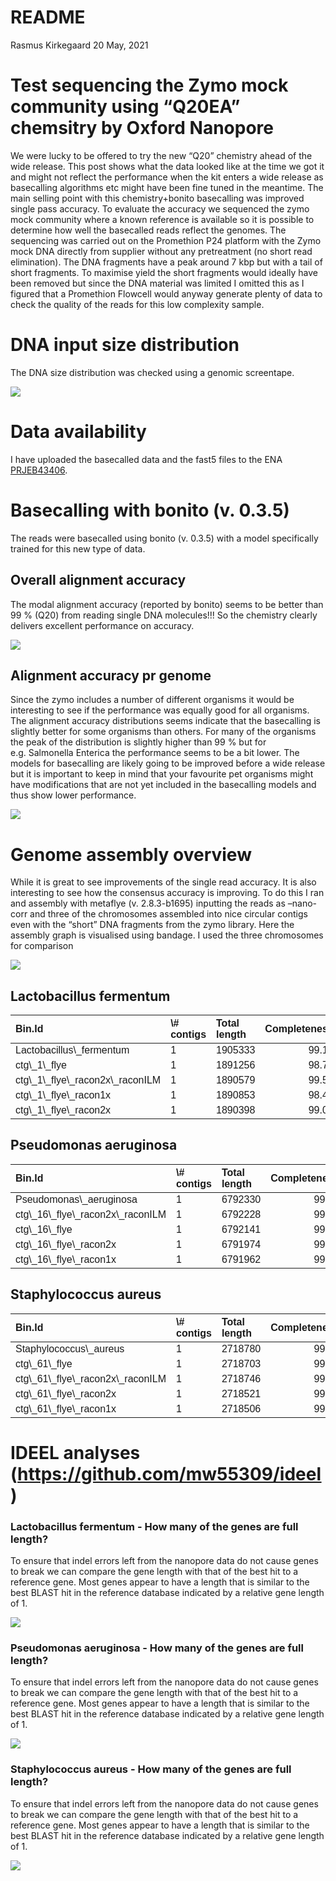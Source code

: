 README
================
Rasmus Kirkegaard
20 May, 2021

# Test sequencing the Zymo mock community using “Q20EA” chemsitry by Oxford Nanopore

We were lucky to be offered to try the new “Q20” chemistry ahead of the
wide release. This post shows what the data looked like at the time we
got it and might not reflect the performance when the kit enters a wide
release as basecalling algorithms etc might have been fine tuned in the
meantime. The main selling point with this chemistry+bonito basecalling
was improved single pass accuracy. To evaluate the accuracy we sequenced
the zymo mock community where a known reference is available so it is
possible to determine how well the basecalled reads reflect the genomes.
The sequencing was carried out on the Promethion P24 platform with the
Zymo mock DNA directly from supplier without any pretreatment (no short
read elimination). The DNA fragments have a peak around 7 kbp but with a
tail of short fragments. To maximise yield the short fragments would
ideally have been removed but since the DNA material was limited I
omitted this as I figured that a Promethion Flowcell would anyway
generate plenty of data to check the quality of the reads for this low
complexity sample.

# DNA input size distribution

The DNA size distribution was checked using a genomic screentape.

![](data/Zymo_mock_size_distribution_genomic_screentape.jpg)

# Data availability

I have uploaded the basecalled data and the fast5 files to the ENA
[PRJEB43406](https://www.ebi.ac.uk/ena/browser/view/PRJEB43406).

# Basecalling with bonito (v. 0.3.5)

The reads were basecalled using bonito (v. 0.3.5) with a model
specifically trained for this new type of data.

## Overall alignment accuracy

The modal alignment accuracy (reported by bonito) seems to be better
than 99 % (Q20) from reading single DNA molecules!!! So the chemistry
clearly delivers excellent performance on accuracy.

![](README_files/figure-gfm/unnamed-chunk-3-1.png)<!-- -->

## Alignment accuracy pr genome

Since the zymo includes a number of different organisms it would be
interesting to see if the performance was equally good for all
organisms. The alignment accuracy distributions seems indicate that the
basecalling is slightly better for some organisms than others. For many
of the organisms the peak of the distribution is slightly higher than 99
% but for e.g. Salmonella Enterica the performance seems to be a bit
lower. The models for basecalling are likely going to be improved before
a wide release but it is important to keep in mind that your favourite
pet organisms might have modifications that are not yet included in the
basecalling models and thus show lower performance.

![](README_files/figure-gfm/unnamed-chunk-4-1.png)<!-- -->

# Genome assembly overview

While it is great to see improvements of the single read accuracy. It is
also interesting to see how the consensus accuracy is improving. To do
this I ran and assembly with metaflye (v. 2.8.3-b1695) inputting the
reads as –nano-corr and three of the chromosomes assembled into nice
circular contigs even with the “short” DNA fragments from the zymo
library. Here the assembly graph is visualised using bandage. I used the
three chromosomes for comparison

![](data/flye_nano_corr_assembly_graph.png)

## Lactobacillus fermentum

<table class=" lightable-paper lightable-striped" style="font-family: &quot;Arial Narrow&quot;, arial, helvetica, sans-serif; width: auto !important; margin-left: auto; margin-right: auto;">
<thead>
<tr>
<th style="text-align:left;">
Bin.Id
</th>
<th style="text-align:left;">
\# contigs
</th>
<th style="text-align:left;">
Total length
</th>
<th style="text-align:right;">
Completeness
</th>
<th style="text-align:right;">
Contamination
</th>
<th style="text-align:left;">
MM100kb
</th>
<th style="text-align:left;">
Indel100kb
</th>
<th style="text-align:right;">
ANI
</th>
<th style="text-align:right;">
ANI Phred
</th>
</tr>
</thead>
<tbody>
<tr>
<td style="text-align:left;">
Lactobacillus\_fermentum
</td>
<td style="text-align:left;">
1
</td>
<td style="text-align:left;">
1905333
</td>
<td style="text-align:right;">
99.18
</td>
<td style="text-align:right;">
0.55
</td>
<td style="text-align:left;">
0.00
</td>
<td style="text-align:left;">
0.00
</td>
<td style="text-align:right;">
100.0000
</td>
<td style="text-align:right;">
Inf
</td>
</tr>
<tr>
<td style="text-align:left;">
ctg\_1\_flye
</td>
<td style="text-align:left;">
1
</td>
<td style="text-align:left;">
1891256
</td>
<td style="text-align:right;">
98.72
</td>
<td style="text-align:right;">
0.55
</td>
<td style="text-align:left;">
16.87
</td>
<td style="text-align:left;">
1.96
</td>
<td style="text-align:right;">
99.9724
</td>
<td style="text-align:right;">
36
</td>
</tr>
<tr>
<td style="text-align:left;">
ctg\_1\_flye\_racon2x\_raconILM
</td>
<td style="text-align:left;">
1
</td>
<td style="text-align:left;">
1890579
</td>
<td style="text-align:right;">
99.54
</td>
<td style="text-align:right;">
0.55
</td>
<td style="text-align:left;">
17.72
</td>
<td style="text-align:left;">
4.02
</td>
<td style="text-align:right;">
99.9721
</td>
<td style="text-align:right;">
36
</td>
</tr>
<tr>
<td style="text-align:left;">
ctg\_1\_flye\_racon1x
</td>
<td style="text-align:left;">
1
</td>
<td style="text-align:left;">
1890853
</td>
<td style="text-align:right;">
98.45
</td>
<td style="text-align:right;">
0.55
</td>
<td style="text-align:left;">
18.03
</td>
<td style="text-align:left;">
7.46
</td>
<td style="text-align:right;">
99.9665
</td>
<td style="text-align:right;">
34
</td>
</tr>
<tr>
<td style="text-align:left;">
ctg\_1\_flye\_racon2x
</td>
<td style="text-align:left;">
1
</td>
<td style="text-align:left;">
1890398
</td>
<td style="text-align:right;">
99.00
</td>
<td style="text-align:right;">
0.55
</td>
<td style="text-align:left;">
18.25
</td>
<td style="text-align:left;">
7.99
</td>
<td style="text-align:right;">
99.9662
</td>
<td style="text-align:right;">
34
</td>
</tr>
</tbody>
</table>

## Pseudomonas aeruginosa

<table class=" lightable-paper lightable-striped" style="font-family: &quot;Arial Narrow&quot;, arial, helvetica, sans-serif; width: auto !important; margin-left: auto; margin-right: auto;">
<thead>
<tr>
<th style="text-align:left;">
Bin.Id
</th>
<th style="text-align:left;">
\# contigs
</th>
<th style="text-align:left;">
Total length
</th>
<th style="text-align:right;">
Completeness
</th>
<th style="text-align:right;">
Contamination
</th>
<th style="text-align:left;">
MM100kb
</th>
<th style="text-align:left;">
Indel100kb
</th>
<th style="text-align:right;">
ANI
</th>
<th style="text-align:right;">
ANI Phred
</th>
</tr>
</thead>
<tbody>
<tr>
<td style="text-align:left;">
Pseudomonas\_aeruginosa
</td>
<td style="text-align:left;">
1
</td>
<td style="text-align:left;">
6792330
</td>
<td style="text-align:right;">
99.68
</td>
<td style="text-align:right;">
0.61
</td>
<td style="text-align:left;">
0.00
</td>
<td style="text-align:left;">
0.00
</td>
<td style="text-align:right;">
100.0000
</td>
<td style="text-align:right;">
Inf
</td>
</tr>
<tr>
<td style="text-align:left;">
ctg\_16\_flye\_racon2x\_raconILM
</td>
<td style="text-align:left;">
1
</td>
<td style="text-align:left;">
6792228
</td>
<td style="text-align:right;">
99.65
</td>
<td style="text-align:right;">
0.61
</td>
<td style="text-align:left;">
9.13
</td>
<td style="text-align:left;">
0.66
</td>
<td style="text-align:right;">
99.9929
</td>
<td style="text-align:right;">
49
</td>
</tr>
<tr>
<td style="text-align:left;">
ctg\_16\_flye
</td>
<td style="text-align:left;">
1
</td>
<td style="text-align:left;">
6792141
</td>
<td style="text-align:right;">
99.68
</td>
<td style="text-align:right;">
0.61
</td>
<td style="text-align:left;">
9.13
</td>
<td style="text-align:left;">
1.13
</td>
<td style="text-align:right;">
99.9927
</td>
<td style="text-align:right;">
49
</td>
</tr>
<tr>
<td style="text-align:left;">
ctg\_16\_flye\_racon2x
</td>
<td style="text-align:left;">
1
</td>
<td style="text-align:left;">
6791974
</td>
<td style="text-align:right;">
99.35
</td>
<td style="text-align:right;">
0.61
</td>
<td style="text-align:left;">
9.19
</td>
<td style="text-align:left;">
2.83
</td>
<td style="text-align:right;">
99.9900
</td>
<td style="text-align:right;">
46
</td>
</tr>
<tr>
<td style="text-align:left;">
ctg\_16\_flye\_racon1x
</td>
<td style="text-align:left;">
1
</td>
<td style="text-align:left;">
6791962
</td>
<td style="text-align:right;">
99.68
</td>
<td style="text-align:right;">
0.61
</td>
<td style="text-align:left;">
9.22
</td>
<td style="text-align:left;">
3.06
</td>
<td style="text-align:right;">
99.9894
</td>
<td style="text-align:right;">
45
</td>
</tr>
</tbody>
</table>

## Staphylococcus aureus

<table class=" lightable-paper lightable-striped" style="font-family: &quot;Arial Narrow&quot;, arial, helvetica, sans-serif; width: auto !important; margin-left: auto; margin-right: auto;">
<thead>
<tr>
<th style="text-align:left;">
Bin.Id
</th>
<th style="text-align:left;">
\# contigs
</th>
<th style="text-align:left;">
Total length
</th>
<th style="text-align:right;">
Completeness
</th>
<th style="text-align:right;">
Contamination
</th>
<th style="text-align:left;">
MM100kb
</th>
<th style="text-align:left;">
Indel100kb
</th>
<th style="text-align:right;">
ANI
</th>
<th style="text-align:right;">
ANI Phred
</th>
</tr>
</thead>
<tbody>
<tr>
<td style="text-align:left;">
Staphylococcus\_aureus
</td>
<td style="text-align:left;">
1
</td>
<td style="text-align:left;">
2718780
</td>
<td style="text-align:right;">
99.67
</td>
<td style="text-align:right;">
0.08
</td>
<td style="text-align:left;">
0.00
</td>
<td style="text-align:left;">
0.00
</td>
<td style="text-align:right;">
100.0000
</td>
<td style="text-align:right;">
Inf
</td>
</tr>
<tr>
<td style="text-align:left;">
ctg\_61\_flye
</td>
<td style="text-align:left;">
1
</td>
<td style="text-align:left;">
2718703
</td>
<td style="text-align:right;">
99.67
</td>
<td style="text-align:right;">
0.08
</td>
<td style="text-align:left;">
0.37
</td>
<td style="text-align:left;">
0.74
</td>
<td style="text-align:right;">
99.9989
</td>
<td style="text-align:right;">
68
</td>
</tr>
<tr>
<td style="text-align:left;">
ctg\_61\_flye\_racon2x\_raconILM
</td>
<td style="text-align:left;">
1
</td>
<td style="text-align:left;">
2718746
</td>
<td style="text-align:right;">
99.67
</td>
<td style="text-align:right;">
0.08
</td>
<td style="text-align:left;">
0.33
</td>
<td style="text-align:left;">
2.69
</td>
<td style="text-align:right;">
99.9968
</td>
<td style="text-align:right;">
57
</td>
</tr>
<tr>
<td style="text-align:left;">
ctg\_61\_flye\_racon2x
</td>
<td style="text-align:left;">
1
</td>
<td style="text-align:left;">
2718521
</td>
<td style="text-align:right;">
99.42
</td>
<td style="text-align:right;">
0.08
</td>
<td style="text-align:left;">
0.55
</td>
<td style="text-align:left;">
7.80
</td>
<td style="text-align:right;">
99.9917
</td>
<td style="text-align:right;">
48
</td>
</tr>
<tr>
<td style="text-align:left;">
ctg\_61\_flye\_racon1x
</td>
<td style="text-align:left;">
1
</td>
<td style="text-align:left;">
2718506
</td>
<td style="text-align:right;">
99.67
</td>
<td style="text-align:right;">
0.08
</td>
<td style="text-align:left;">
0.77
</td>
<td style="text-align:left;">
8.50
</td>
<td style="text-align:right;">
99.9896
</td>
<td style="text-align:right;">
46
</td>
</tr>
</tbody>
</table>

# IDEEL analyses (<https://github.com/mw55309/ideel>)

### Lactobacillus fermentum - How many of the genes are full length?

To ensure that indel errors left from the nanopore data do not cause
genes to break we can compare the gene length with that of the best hit
to a reference gene. Most genes appear to have a length that is similar
to the best BLAST hit in the reference database indicated by a relative
gene length of 1.

![](README_files/figure-gfm/unnamed-chunk-8-1.png)<!-- -->

### Pseudomonas aeruginosa - How many of the genes are full length?

To ensure that indel errors left from the nanopore data do not cause
genes to break we can compare the gene length with that of the best hit
to a reference gene. Most genes appear to have a length that is similar
to the best BLAST hit in the reference database indicated by a relative
gene length of 1.

![](README_files/figure-gfm/unnamed-chunk-9-1.png)<!-- -->

### Staphylococcus aureus - How many of the genes are full length?

To ensure that indel errors left from the nanopore data do not cause
genes to break we can compare the gene length with that of the best hit
to a reference gene. Most genes appear to have a length that is similar
to the best BLAST hit in the reference database indicated by a relative
gene length of 1.

![](README_files/figure-gfm/unnamed-chunk-10-1.png)<!-- -->
